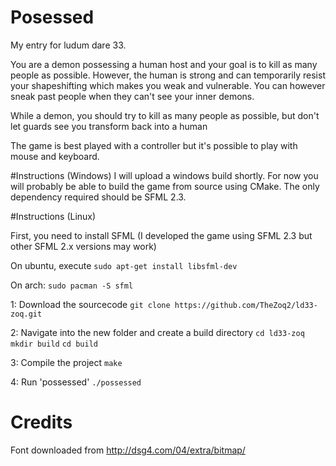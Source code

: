 # Posessed

My entry for ludum dare 33.

You are a demon possessing a human host and your goal is to kill as many people as possible. However, the human is strong and can temporarily resist your shapeshifting which makes you weak and vulnerable. You can however sneak past people when they can't see your inner demons.

While a demon, you should try to kill as many people as possible, but don't let guards see you transform back into a human


The game is best played with a controller but it's possible to play with mouse and keyboard. 

#Instructions (Windows)
I will upload a windows build shortly. For now you will probably be able to build the game from source using CMake. The only dependency required should be SFML 2.3.

#Instructions (Linux)

First, you need to install SFML (I developed the game using SFML 2.3 but other SFML 2.x versions may work)

On ubuntu, execute
`sudo apt-get install libsfml-dev`

On arch:
`sudo pacman -S sfml`

1: Download the sourcecode
`git clone https://github.com/TheZoq2/ld33-zoq.git`

2: Navigate into the new folder and create a build directory
`cd ld33-zoq`
`mkdir build`
`cd build`

3: Compile the project
`make`

4: Run 'possessed'
`./possessed`

# Credits
Font downloaded from http://dsg4.com/04/extra/bitmap/
